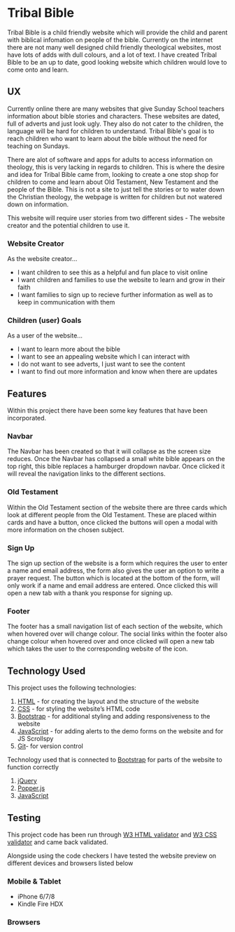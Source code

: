 # Tribal Bible 

Tribal Bible is a child friendly website which will provide the child and parent with biblical infomation on people of the bible. Currently on the internet there are not many well designed child friendly theological websites, most have lots of adds with dull colours, and a lot of text. I have created Tribal Bible to be an up to date, good looking website which children would love to come onto and learn.

## UX

Currently online there are many websites that give Sunday School teachers information about bible stories and characters. These websites are dated, full of adverts and just look ugly. They also do not cater to the children,
the language will be hard for children to understand. Tribal Bible's goal is to reach children who want to learn about the bible without the need for teaching on Sundays.

There are alot of software and apps for adults to access information on theology, this is very lacking in regards to children. This is where the desire and idea for Tribal Bible came from, looking to create a one stop shop for children
to come and learn about Old Testament, New Testament and the people of the Bible. This is not a site to just tell the stories or to water down the Christian theology, the webpage is written for children but not watered down on information.

This website will require user stories from two different sides - The website creator and the potential children to use it.

### **Website Creator**
As the website creator...
* I want children to see this as a helpful and fun place to visit online
* I want children and families to use the website to learn and grow in their faith
* I want families to sign up to recieve further information as well as to keep in communication with them

### **Children (user) Goals**
As a user of the website...
* I want to learn more about the bible 
* I want to see an appealing website which I can interact with
* I do not want to see adverts, I just want to see the content
* I want to find out more information and know when there are updates

## **Features**
Within this project there have been some key features that have been incorporated.

### **Navbar**
The Navbar has been created so that it will collapse as the screen size reduces. Once the Navbar has collapsed a small white bible appears on the top right, this bible replaces a hamburger dropdown navbar. Once clicked it will reveal the navigation links to the different sections.

### **Old Testament** 
Within the Old Testament section of the website there are three cards which look at different people from the Old Testament. These are placed within cards and have a button, once clicked the buttons will open a modal with more information on the chosen subject.

### **Sign Up**
The sign up section of the website is a form which requires the user to enter a name and email address, the form also gives the user an option to write a prayer request. The button which is located at the bottom of the form, will only work if a name and email address are entered. Once clicked this will open a new tab with a thank you response for signing up.

### **Footer**
The footer has a small navigation list of each section of the website, which when hovered over will change colour. The social links within the footer also change colour when hovered over and once clicked will open a new tab which takes the user to the corresponding website of the icon. 

## **Technology Used**
This project uses the following technologies:

1. [HTML](https://html.spec.whatwg.org/) - for creating the layout and the structure of the website
1. [CSS](https://www.w3.org/TR/CSS/#css) - for styling the website’s HTML code
1. [Bootstrap](https://getbootstrap.com/) - for additional styling and adding responsiveness to the website
1. [JavaScript](https://www.javascript.com/) - for adding alerts to the demo forms on the website and for JS Scrollspy
1. [Git](http://github.com)- for version control

Technology used that is connected to [Bootstrap](https://getbootstrap.com/) for parts of the website to function correctly

1. [jQuery](https://jquery.com/)
2. [Popper.js](https://popper.js.org/)
3. [JavaScript](https://www.javascript.com/)

## **Testing**
This project code has been run through [W3 HTML validator](https://validator.w3.org/nu/) and [W3 CSS validator](http://www.css-validator.org/) and came back validated.

Alongside using the code checkers I have tested the website preview on different devices and browsers listed below
### Mobile & Tablet
* iPhone 6/7/8
* Kindle Fire HDX

### Browsers
